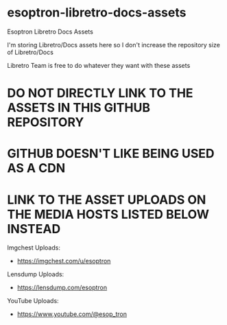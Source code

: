 # esoptron-libretro-docs-assets

Esoptron Libretro Docs Assets

I'm storing Libretro/Docs assets here so I don't increase the repository size of Libretro/Docs

Libretro Team is free to do whatever they want with these assets

# **DO NOT DIRECTLY LINK TO THE ASSETS IN THIS GITHUB REPOSITORY**

# **GITHUB DOESN'T LIKE BEING USED AS A CDN**

# **LINK TO THE ASSET UPLOADS ON THE MEDIA HOSTS LISTED BELOW INSTEAD**

Imgchest Uploads:

* https://imgchest.com/u/esoptron

Lensdump Uploads:

* https://lensdump.com/esoptron

YouTube Uploads:

* https://www.youtube.com/@esop_tron
